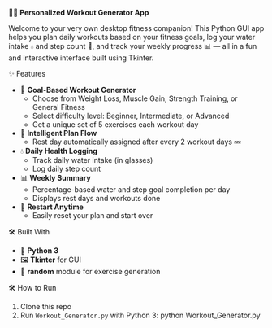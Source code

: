 🏋️‍♀️ **Personalized Workout Generator App**

Welcome to your very own desktop fitness companion! This Python GUI app helps you plan daily workouts based on your fitness goals, log your water intake 💧 and step count 👟, and track your weekly progress 📊 — all in a fun and interactive interface built using Tkinter.

✨ Features
- 🎯 **Goal-Based Workout Generator**
  - Choose from Weight Loss, Muscle Gain, Strength Training, or General Fitness
  - Select difficulty level: Beginner, Intermediate, or Advanced
  - Get a unique set of 5 exercises each workout day
- 📅 **Intelligent Plan Flow**
  - Rest day automatically assigned after every 2 workout days 💤
- 💧 **Daily Health Logging**
  - Track daily water intake (in glasses)
  - Log daily step count
- 📊 **Weekly Summary**
  - Percentage-based water and step goal completion per day
  - Displays rest days and workouts done
- 🔄 **Restart Anytime**
  - Easily reset your plan and start over

🛠️ Built With
- 🐍 **Python 3**
- 🖼️ **Tkinter** for GUI
- 🎲 **random** module for exercise generation

🛠️ How to Run
1. Clone this repo
2. Run `Workout_Generator.py` with Python 3:
python Workout_Generator.py

